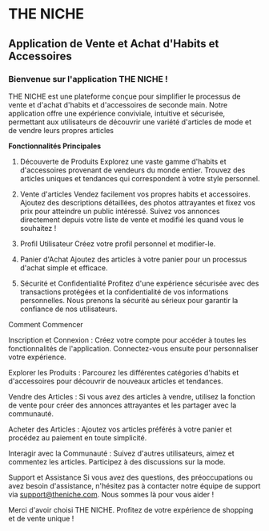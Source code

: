 # THE NICHE
## Application de Vente et Achat d'Habits et Accessoires

### Bienvenue sur l'application THE NICHE !
 THE NICHE est une plateforme conçue pour simplifier le processus de vente et d'achat d'habits et d'accessoires de seconde main. Notre application offre une expérience conviviale, intuitive et sécurisée, permettant aux utilisateurs de découvrir une variété d'articles de mode et de vendre leurs propres articles 

**Fonctionnalités Principales**

1. Découverte de Produits
Explorez une vaste gamme d'habits et d'accessoires provenant de vendeurs du monde entier.
Trouvez des articles uniques et tendances qui correspondent à votre style personnel.

2. Vente d'articles
Vendez facilement vos propres habits et accessoires. Ajoutez des descriptions détaillées, des photos attrayantes et fixez vos prix pour atteindre un public intéressé.
Suivez vos annonces directement depuis votre liste de vente et modifié les quand vous le souhaitez ! 

4. Profil Utilisateur
Créez votre profil personnel et modifier-le. 

5. Panier d'Achat
Ajoutez des articles à votre panier pour un processus d'achat simple et efficace.

7. Sécurité et Confidentialité
Profitez d'une expérience sécurisée avec des transactions protégées et la confidentialité de vos informations personnelles. Nous prenons la sécurité au sérieux pour garantir la confiance de nos utilisateurs.

Comment Commencer

Inscription et Connexion : Créez votre compte pour accéder à toutes les fonctionnalités de l'application. Connectez-vous ensuite pour personnaliser votre expérience.

Explorer les Produits : Parcourez les différentes catégories d'habits et d'accessoires pour découvrir de nouveaux articles et tendances.

Vendre des Articles : Si vous avez des articles à vendre, utilisez la fonction de vente pour créer des annonces attrayantes et les partager avec la communauté.

Acheter des Articles : Ajoutez vos articles préférés à votre panier et procédez au paiement en toute simplicité.

Interagir avec la Communauté : Suivez d'autres utilisateurs, aimez et commentez les articles. Participez à des discussions sur la mode.

Support et Assistance
Si vous avez des questions, des préoccupations ou avez besoin d'assistance, n'hésitez pas à contacter notre équipe de support via support@theniche.com. Nous sommes là pour vous aider !

Merci d'avoir choisi THE NICHE. Profitez de votre expérience de shopping et de vente unique !

